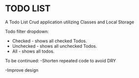 # TODO LIST

A Todo List Crud application utilizing Classes and Local Storage

Todo filter dropdown:  
* Checked - shows all checked Todos.
* Unchecked - shows all unchecked Todos.
* All - shows all todos.

To be continued:
-Shorten repeated code to avoid DRY 

-Improve design
